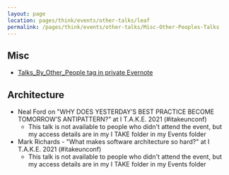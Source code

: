 ```yaml
---
layout: page
location: pages/think/events/other-talks/leaf
permalink: /pages/think/events/other-talks/Misc-Other-Peoples-Talks
---
```



## Misc

- [Talks_By_Other_People tag in private Evernote](https://www.evernote.com/client/web?login=true#?an=true&n=48347e8f-f60f-4c0d-adf5-7720b6c05b30&query=tag%1FTalks_By_Other_People%1FtagGuid%3A3ad299ff-bf2b-4e2c-8c85-2df44e79380d%1Eview%3AVIEW%2FALL_NOTES&)

## Architecture

- Neal Ford on "WHY DOES YESTERDAY’S BEST PRACTICE BECOME TOMORROW’S ANTIPATTERN?" at I T.A.K.E. 2021 (#itakeunconf)
    - This talk is not available to people who didn't attend the event, but my access details are in my I TAKE folder in my Events folder
- Mark Richards - "What makes software architecture so hard?" at I T.A.K.E. 2021 (#itakeunconf)
    - This talk is not available to people who didn't attend the event, but my access details are in my I TAKE folder in my Events folder